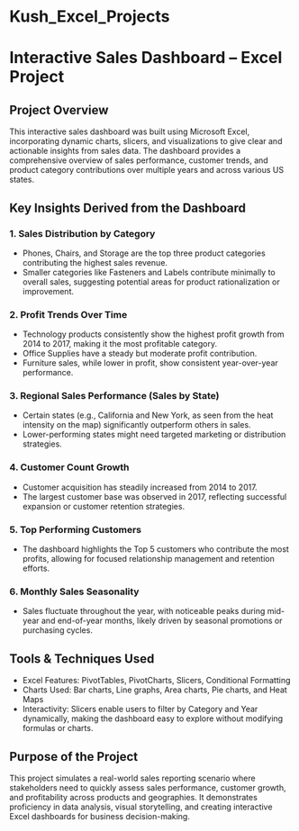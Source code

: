 # Kush_Excel_Projects
# Interactive Sales Dashboard – Excel Project

## Project Overview
This interactive sales dashboard was built using Microsoft Excel, incorporating dynamic charts, slicers, and visualizations to give clear and actionable insights from sales data. The dashboard provides a comprehensive overview of sales performance, customer trends, and product category contributions over multiple years and across various US states.

## Key Insights Derived from the Dashboard

### 1. Sales Distribution by Category
- Phones, Chairs, and Storage are the top three product categories contributing the highest sales revenue.
- Smaller categories like Fasteners and Labels contribute minimally to overall sales, suggesting potential areas for product rationalization or improvement.

### 2. Profit Trends Over Time
- Technology products consistently show the highest profit growth from 2014 to 2017, making it the most profitable category.
- Office Supplies have a steady but moderate profit contribution.
- Furniture sales, while lower in profit, show consistent year-over-year performance.

### 3. Regional Sales Performance (Sales by State)
- Certain states (e.g., California and New York, as seen from the heat intensity on the map) significantly outperform others in sales.
- Lower-performing states might need targeted marketing or distribution strategies.

### 4. Customer Count Growth
- Customer acquisition has steadily increased from 2014 to 2017.
- The largest customer base was observed in 2017, reflecting successful expansion or customer retention strategies.

### 5. Top Performing Customers
- The dashboard highlights the Top 5 customers who contribute the most profits, allowing for focused relationship management and retention efforts.

### 6. Monthly Sales Seasonality
- Sales fluctuate throughout the year, with noticeable peaks during mid-year and end-of-year months, likely driven by seasonal promotions or purchasing cycles.

## Tools & Techniques Used
- Excel Features: PivotTables, PivotCharts, Slicers, Conditional Formatting
- Charts Used: Bar charts, Line graphs, Area charts, Pie charts, and Heat Maps
- Interactivity: Slicers enable users to filter by Category and Year dynamically, making the dashboard easy to explore without modifying formulas or charts.

## Purpose of the Project
This project simulates a real-world sales reporting scenario where stakeholders need to quickly assess sales performance, customer growth, and profitability across products and geographies.
It demonstrates proficiency in data analysis, visual storytelling, and creating interactive Excel dashboards for business decision-making.

